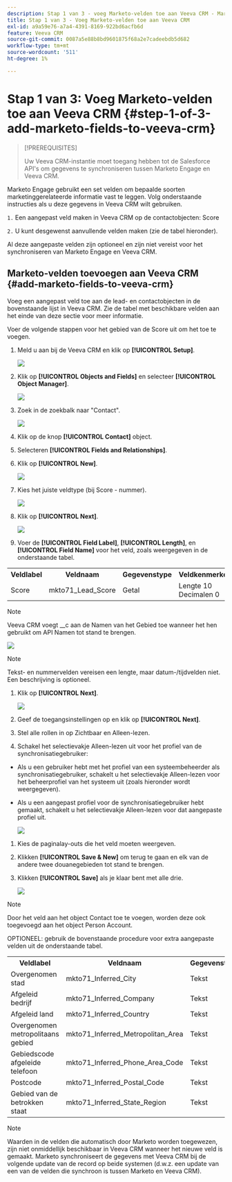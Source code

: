 ```yaml
---
description: Stap 1 van 3 - voeg Marketo-velden toe aan Veeva CRM - Marketo Docs - Productdocumentatie
title: Stap 1 van 3 - Voeg Marketo-velden toe aan Veeva CRM
exl-id: a9a59e76-a7a4-4391-8169-922bd6acfb6d
feature: Veeva CRM
source-git-commit: 0087a5e88b8bd9601875f68a2e7cadeebdb5d682
workflow-type: tm+mt
source-wordcount: '511'
ht-degree: 1%

---
```


# Stap 1 van 3: Voeg Marketo-velden toe aan Veeva CRM {#step-1-of-3-add-marketo-fields-to-veeva-crm}

>[!PREREQUISITES]
>
>Uw Veeva CRM-instantie moet toegang hebben tot de Salesforce API&#39;s om gegevens te synchroniseren tussen Marketo Engage en Veeva CRM.

Marketo Engage gebruikt een set velden om bepaalde soorten marketinggerelateerde informatie vast te leggen. Volg onderstaande instructies als u deze gegevens in Veeva CRM wilt gebruiken.

`1.` Een aangepast veld maken in Veeva CRM op de contactobjecten: Score

`2.` U kunt desgewenst aanvullende velden maken (zie de tabel hieronder).

Al deze aangepaste velden zijn optioneel en zijn niet vereist voor het synchroniseren van Marketo Engage en Veeva CRM.

## Marketo-velden toevoegen aan Veeva CRM {#add-marketo-fields-to-veeva-crm}

Voeg een aangepast veld toe aan de lead- en contactobjecten in de bovenstaande lijst in Veeva CRM. Zie de tabel met beschikbare velden aan het einde van deze sectie voor meer informatie.

Voer de volgende stappen voor het gebied van de Score uit om het toe te voegen.

1. Meld u aan bij de Veeva CRM en klik op **[!UICONTROL Setup]**.

   ![](assets/step-1-of-3-add-marketo-fields-1.png)

1. Klik op **[!UICONTROL Objects and Fields]** en selecteer **[!UICONTROL Object Manager]**.

   ![](assets/step-1-of-3-add-marketo-fields-2.png)

1. Zoek in de zoekbalk naar &quot;Contact&quot;.

   ![](assets/step-1-of-3-add-marketo-fields-3.png)

1. Klik op de knop **[!UICONTROL Contact]** object.

1. Selecteren **[!UICONTROL Fields and Relationships]**.

1. Klik op **[!UICONTROL New]**.

   ![](assets/step-1-of-3-add-marketo-fields-4.png)

1. Kies het juiste veldtype (bij Score - nummer).

   ![](assets/step-1-of-3-add-marketo-fields-5.png)

1. Klik op **[!UICONTROL Next]**.

   ![](assets/step-1-of-3-add-marketo-fields-6.png)

1. Voer de **[!UICONTROL Field Label]**, **[!UICONTROL Length]**, en **[!UICONTROL Field Name]** voor het veld, zoals weergegeven in de onderstaande tabel.

<table>
 <tbody>
  <tr>
   <th>Veldlabel
   <th>Veldnaam
   <th>Gegevenstype
   <th>Veldkenmerken
  </tr>
  <tr>
   <td>Score</td>
   <td>mkto71_Lead_Score</td>
   <td>Getal</td>
   <td>Lengte 10<br/>
Decimalen 0</td>
  </tr>
 </tbody>
</table>

>[!NOTE]
>
>Veeva CRM voegt __c aan de Namen van het Gebied toe wanneer het hen gebruikt om API Namen tot stand te brengen.

![](assets/step-1-of-3-add-marketo-fields-7.png)

>[!NOTE]
>
>Tekst- en nummervelden vereisen een lengte, maar datum-/tijdvelden niet. Een beschrijving is optioneel.

1. Klik op **[!UICONTROL Next]**.

   ![](assets/step-1-of-3-add-marketo-fields-8.png)

1. Geef de toegangsinstellingen op en klik op **[!UICONTROL Next]**.

1. Stel alle rollen in op Zichtbaar en Alleen-lezen.

1. Schakel het selectievakje Alleen-lezen uit voor het profiel van de synchronisatiegebruiker:

* Als u een gebruiker hebt met het profiel van een systeembeheerder als synchronisatiegebruiker, schakelt u het selectievakje Alleen-lezen voor het beheerprofiel van het systeem uit (zoals hieronder wordt weergegeven).
* Als u een aangepast profiel voor de synchronisatiegebruiker hebt gemaakt, schakelt u het selectievakje Alleen-lezen voor dat aangepaste profiel uit.

  ![](assets/step-1-of-3-add-marketo-fields-9.png)

1. Kies de paginalay-outs die het veld moeten weergeven.

1. Klikken **[!UICONTROL Save & New]** om terug te gaan en elk van de andere twee douanegebieden tot stand te brengen.

1. Klikken **[!UICONTROL Save]** als je klaar bent met alle drie.

   ![](assets/step-1-of-3-add-marketo-fields-10.png)

>[!NOTE]
>
>Door het veld aan het object Contact toe te voegen, worden deze ook toegevoegd aan het object Person Account.

OPTIONEEL: gebruik de bovenstaande procedure voor extra aangepaste velden uit de onderstaande tabel.

<table>
 <tbody>
  <tr>
   <th>Veldlabel
   <th>Veldnaam
   <th>Gegevenstype
   <th>Veldkenmerken
  </tr>
  <tr>
   <td>Overgenomen stad</td>
   <td>mkto71_Inferred_City</td>
   <td>Tekst</td>
   <td>Lengte 255</td>
  </tr>
  <tr>
   <td>Afgeleid bedrijf</td>
   <td>mkto71_Inferred_Company</td>
   <td>Tekst</td>
   <td>Lengte 255</td>
  </tr>
  <tr>
   <td>Afgeleid land</td>
   <td>mkto71_Inferred_Country</td>
   <td>Tekst</td>
   <td>Lengte 255</td>
  </tr>
  <tr>
   <td>Overgenomen metropolitaans gebied</td>
   <td>mkto71_Inferred_Metropolitan_Area</td>
   <td>Tekst</td>
   <td>Lengte 255</td>
  </tr>
  <tr>
   <td>Gebiedscode afgeleide telefoon</td>
   <td>mkto71_Inferred_Phone_Area_Code</td>
   <td>Tekst</td>
   <td>Lengte 255</td>
  </tr>
  <tr>
   <td>Postcode</td>
   <td>mkto71_Inferred_Postal_Code</td>
   <td>Tekst</td>
   <td>Lengte 255</td>
  </tr>
  <tr>
   <td>Gebied van de betrokken staat</td>
   <td>mkto71_Inferred_State_Region</td>
   <td>Tekst</td>
   <td>Lengte 255</td>
  </tr>
 </tbody>
</table>

>[!NOTE]
>
>Waarden in de velden die automatisch door Marketo worden toegewezen, zijn niet onmiddellijk beschikbaar in Veeva CRM wanneer het nieuwe veld is gemaakt. Marketo synchroniseert de gegevens met Veeva CRM bij de volgende update van de record op beide systemen (d.w.z. een update van een van de velden die synchroon is tussen Marketo en Veeva CRM).
